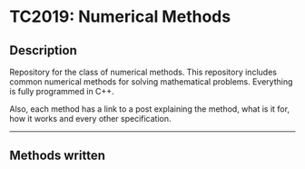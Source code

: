 # TC2019: Numerical Methods

## Description
Repository for the class of numerical methods. This repository includes common numerical methods for solving mathematical problems. Everything is fully programmed in C++.

Also, each method has a link to a post explaining the method, what is it for, how it works and every other specification.

---

## Methods written

